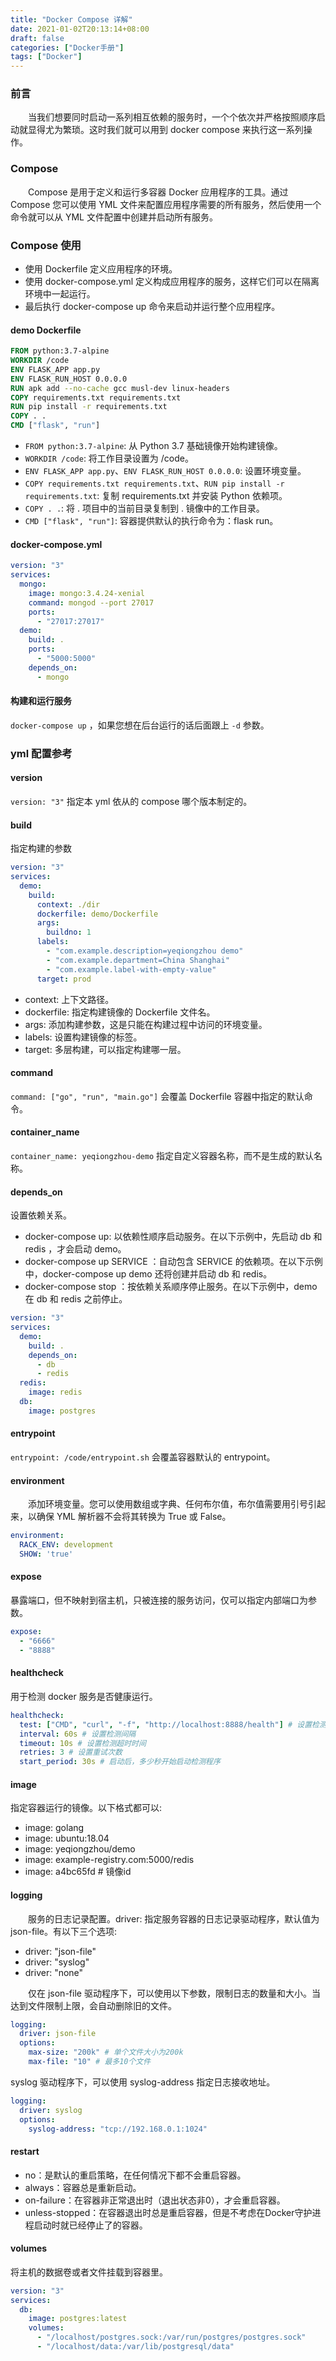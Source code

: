 ```yaml
---
title: "Docker Compose 详解"
date: 2021-01-02T20:13:14+08:00
draft: false
categories: ["Docker手册"]
tags: ["Docker"]
---
```


### 前言

　　当我们想要同时启动一系列相互依赖的服务时，一个个依次并严格按照顺序启动就显得尤为繁琐。这时我们就可以用到 docker compose 来执行这一系列操作。

### Compose

　　Compose 是用于定义和运行多容器 Docker 应用程序的工具。通过 Compose 您可以使用 YML 文件来配置应用程序需要的所有服务，然后使用一个命令就可以从 YML 文件配置中创建并启动所有服务。

### Compose 使用

* 使用 Dockerfile 定义应用程序的环境。
* 使用 docker-compose.yml 定义构成应用程序的服务，这样它们可以在隔离环境中一起运行。
* 最后执行 docker-compose up 命令来启动并运行整个应用程序。

#### demo Dockerfile

``` Dockerfile
FROM python:3.7-alpine
WORKDIR /code
ENV FLASK_APP app.py
ENV FLASK_RUN_HOST 0.0.0.0
RUN apk add --no-cache gcc musl-dev linux-headers
COPY requirements.txt requirements.txt
RUN pip install -r requirements.txt
COPY . .
CMD ["flask", "run"]
```

* `FROM python:3.7-alpine`: 从 Python 3.7 基础镜像开始构建镜像。
* `WORKDIR /code`: 将工作目录设置为 /code。
* `ENV FLASK_APP app.py`、`ENV FLASK_RUN_HOST 0.0.0.0`: 设置环境变量。
* `COPY requirements.txt requirements.txt`、`RUN pip install -r requirements.txt`: 复制 requirements.txt 并安装 Python 依赖项。
* `COPY . .`: 将 . 项目中的当前目录复制到 . 镜像中的工作目录。
* `CMD ["flask", "run"]`: 容器提供默认的执行命令为：flask run。

#### docker-compose.yml

``` yml
version: "3"
services:
  mongo:
    image: mongo:3.4.24-xenial
    command: mongod --port 27017
    ports:
      - "27017:27017"
  demo:
    build: .
    ports:
      - "5000:5000"
    depends_on:
      - mongo
```

#### 构建和运行服务

`docker-compose up` ，如果您想在后台运行的话后面跟上 `-d` 参数。

### yml 配置参考

#### version

`version: "3"` 指定本 yml 依从的 compose 哪个版本制定的。

#### build

指定构建的参数

``` yml
version: "3"
services:
  demo:
    build:
      context: ./dir
      dockerfile: demo/Dockerfile
      args:
        buildno: 1
      labels:
        - "com.example.description=yeqiongzhou demo"
        - "com.example.department=China Shanghai"
        - "com.example.label-with-empty-value"
      target: prod
```

* context: 上下文路径。
* dockerfile: 指定构建镜像的 Dockerfile 文件名。
* args: 添加构建参数，这是只能在构建过程中访问的环境变量。
* labels: 设置构建镜像的标签。
* target: 多层构建，可以指定构建哪一层。

#### command

`command: ["go", "run", "main.go"]` 会覆盖 Dockerfile 容器中指定的默认命令。

#### container_name

`container_name: yeqiongzhou-demo` 指定自定义容器名称，而不是生成的默认名称。

#### depends_on

设置依赖关系。

* docker-compose up: 以依赖性顺序启动服务。在以下示例中，先启动 db 和 redis ，才会启动 demo。
* docker-compose up SERVICE ：自动包含 SERVICE 的依赖项。在以下示例中，docker-compose up demo 还将创建并启动 db 和 redis。
* docker-compose stop ：按依赖关系顺序停止服务。在以下示例中，demo 在 db 和 redis 之前停止。

``` yml
version: "3"
services:
  demo:
    build: .
    depends_on:
      - db
      - redis
  redis:
    image: redis
  db:
    image: postgres
```

#### entrypoint

`entrypoint: /code/entrypoint.sh` 会覆盖容器默认的 entrypoint。

#### environment

　　添加环境变量。您可以使用数组或字典、任何布尔值，布尔值需要用引号引起来，以确保 YML 解析器不会将其转换为 True 或 False。

``` yml
environment:
  RACK_ENV: development
  SHOW: 'true'
```

#### expose

暴露端口，但不映射到宿主机，只被连接的服务访问，仅可以指定内部端口为参数。

``` yml
expose:
  - "6666"
  - "8888"
```

#### healthcheck

用于检测 docker 服务是否健康运行。

``` yml
healthcheck:
  test: ["CMD", "curl", "-f", "http://localhost:8888/health"] # 设置检测程序
  interval: 60s # 设置检测间隔
  timeout: 10s # 设置检测超时时间
  retries: 3 # 设置重试次数
  start_period: 30s # 启动后，多少秒开始启动检测程序
```

#### image

指定容器运行的镜像。以下格式都可以:

* image: golang
* image: ubuntu:18.04
* image: yeqiongzhou/demo
* image: example-registry.com:5000/redis
* image: a4bc65fd # 镜像id

#### logging

　　服务的日志记录配置。driver: 指定服务容器的日志记录驱动程序，默认值为json-file。有以下三个选项:

* driver: "json-file"
* driver: "syslog"
* driver: "none"

　　仅在 json-file 驱动程序下，可以使用以下参数，限制日志的数量和大小。当达到文件限制上限，会自动删除旧的文件。

``` yml
logging:
  driver: json-file
  options:
    max-size: "200k" # 单个文件大小为200k
    max-file: "10" # 最多10个文件
```

syslog 驱动程序下，可以使用 syslog-address 指定日志接收地址。

``` yml
logging:
  driver: syslog
  options:
    syslog-address: "tcp://192.168.0.1:1024"
```

#### restart

* no：是默认的重启策略，在任何情况下都不会重启容器。
* always：容器总是重新启动。
* on-failure：在容器非正常退出时（退出状态非0），才会重启容器。
* unless-stopped：在容器退出时总是重启容器，但是不考虑在Docker守护进程启动时就已经停止了的容器。

#### volumes

将主机的数据卷或者文件挂载到容器里。

``` yml
version: "3"
services:
  db:
    image: postgres:latest
    volumes:
      - "/localhost/postgres.sock:/var/run/postgres/postgres.sock"
      - "/localhost/data:/var/lib/postgresql/data"
```

